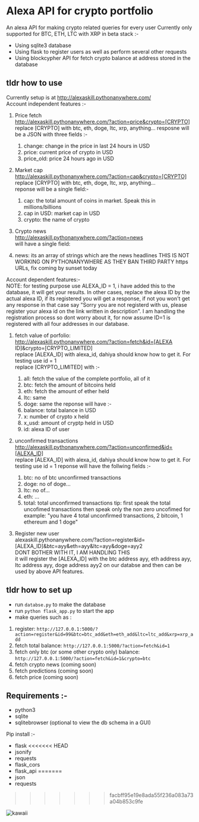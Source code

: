 # Alexa API for crypto portfolio
An alexa API for making crypto related queries for every user
Currently only supported for BTC, ETH, LTC with XRP in beta
stack :-
- Using sqlite3 database
- Using flask to register users as well as perform several other requests
- Using blockcypher API for fetch crypto balance at address stored in the database

## tldr how to use
Currently setup is at http://alexaskill.pythonanywhere.com/  
Account independent features :-  
1. Price fetch  
  http://alexaskill.pythonanywhere.com/?action=price&crypto=[CRYPTO]
  replace [CRYPTO] with btc, eth, doge, ltc, xrp, anything... 
  resposne will be a JSON with three fields :-
    1. change: change in the price in last 24 hours in USD
    2. price: current price of crypto in USD
    3. price_old: price 24 hours ago in USD

2. Market cap  
  http://alexaskill.pythonanywhere.com/?action=cap&crypto=[CRYPTO]  
    replace [CRYPTO] with btc, eth, doge, ltc, xrp, anything...   
    reponse will be a single field:-  
      1. cap: the total amount of coins in market. Speak this in millions/billions
      2. cap in USD: market cap in USD
      3. crypto: the name of crypto

3. Crypto news   
  http://alexaskill.pythonanywhere.com/?action=news  
  will have a single field:  
  1. news: its an array of strings which are the news headlines
  THIS IS NOT WORKING ON PYTHONANYWHERE AS THEY BAN THIRD PARTY https URLs, fix coming by sunset today

Account dependent features:-  
NOTE: for testing purpose use ALEXA_ID = 1, i have added this to the database, it will get your results. In other cases, replace the alexa ID by the actual alexa ID, if its registered you will get a response, if not you won't get any response in that case say "Sorry you are not registerd with us, please register your alexa id on the link written in description".
I am handling the registration process so dont worry about it, for now assume ID=1 is registered with all four addresses in our database. 

1. fetch value of porfolio:   
  http://alexaskill.pythonanywhere.com/?action=fetch&id=[ALEXA ID]&crypto=[CRYPTO_LIMITED]  
  replace [ALEXA_ID] with alexa_id, dahiya should know how to get it. For testing use id = 1  
  replace [CRYPTO_LIMITED] with :-  
    1. all: fetch the value of the complete portfolio, all of it
    2. btc: fetch the amount of bitcoins held
    3. eth: fetch the amount of ether held
    4. ltc: same
    5. doge: same
  the reponse will have :-  
    1. balance: total balance in USD
    2. x: number of crypto x held
    3. x_usd: amount of cryptp held in USD
    4. id: alexa ID of user

2. unconfirmed transactions  
  http://alexaskill.pythonanywhere.com/?action=unconfirmed&id=[ALEXA_ID]  
  replace [ALEXA_ID] with alexa_id, dahiya should know how to get it. For testing use id = 1
  reponse will have the follwing fields :-  
    1. btc: no of btc unconfirmed transactions
    2. doge: no of doge...
    3. ltc: no of...
    5. eth: ...
    5. total: total unconfirmed transactions
   tip: first speak the total uncofimed transactions then speak only the non zero uncofimed for example: "you have 4 total unconfirmed      transactions, 2 bitcoin, 1 ethereum and 1 doge" 

3. Register new user  
  alexaskill.pythonanywhere.com/?action=register&id=[ALEXA_ID]&btc=ayy&eth=ayy&ltc=ayy&doge=ayy2  
  DONT BOTHER WITH IT, I AM HANDLING THIS  
  it will register the [ALEXA_ID] with the btc address ayy, eth address ayy, ltc address ayy, doge address ayy2 on our databse and then can be used by above API features. 

  

## tldr how to set up 
- run `databse.py` to make the database
- run `python flask_app.py` to start the app
- make queries such as :  
1. register: `http://127.0.0.1:5000/?action=register&id=99&btc=btc_add&eth=eth_add&ltc=ltc_add&xrp=xrp_add`
2. fetch total balance: `http://127.0.0.1:5000/?action=fetch&id=1`
3. fetch only btc (or some other crypto only) balance: `http://127.0.0.1:5000/?action=fetch&id=1&crypto=btc`
4. fetch crypto news (coming soon)
5. fetch predictions (coming soon)
6. fetch price (coming soon)

## Requirements :-
- python3
- sqlite
- sqlitebrowser (optional to view the db schema in a GUI)

Pip install :-
- flask
<<<<<<< HEAD
- jsonify
- requests
- flask_cors
- flask_api
=======
- json
- requests
>>>>>>> facbff95e19e8ada55f236a083a73a04b853c9fe

![kawaii](https://raw.githubusercontent.com/TimeTraveller-San/alexa-skill-API/master/kawaii.png)
